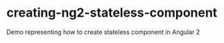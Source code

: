 # creating-ng2-stateless-component
Demo representing how to create stateless component in Angular 2
